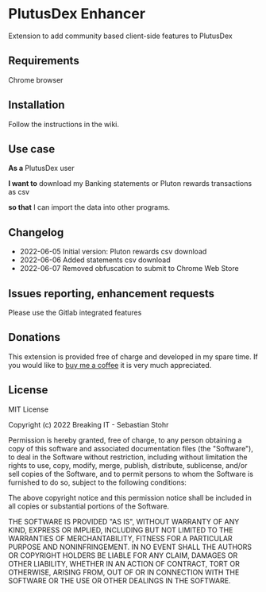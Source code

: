 # PlutusDex Enhancer 
Extension to add community based client-side features to PlutusDex

## Requirements
Chrome browser

## Installation
Follow the instructions in the wiki.

## Use case
**As a** PlutusDex user

**I want to** download my Banking statements or Pluton rewards transactions as csv

**so that** I can import the data into other programs.

## Changelog 
- 2022-06-05  Initial version: Pluton rewards csv download
- 2022-06-06  Added statements csv download
- 2022-06-07  Removed obfuscation to submit to Chrome Web Store

## Issues reporting, enhancement requests
Please use the Gitlab integrated features

## Donations
This extension is provided free of charge and developed in my spare time.
If you would like to [buy me a coffee](https://ko-fi.com/superhero1) it is very much appreciated.

## License
MIT License

Copyright (c) 2022 Breaking IT - Sebastian Stohr

Permission is hereby granted, free of charge, to any person obtaining a copy
of this software and associated documentation files (the "Software"), to deal
in the Software without restriction, including without limitation the rights
to use, copy, modify, merge, publish, distribute, sublicense, and/or sell
copies of the Software, and to permit persons to whom the Software is
furnished to do so, subject to the following conditions:

The above copyright notice and this permission notice shall be included in all
copies or substantial portions of the Software.

THE SOFTWARE IS PROVIDED "AS IS", WITHOUT WARRANTY OF ANY KIND, EXPRESS OR
IMPLIED, INCLUDING BUT NOT LIMITED TO THE WARRANTIES OF MERCHANTABILITY,
FITNESS FOR A PARTICULAR PURPOSE AND NONINFRINGEMENT. IN NO EVENT SHALL THE
AUTHORS OR COPYRIGHT HOLDERS BE LIABLE FOR ANY CLAIM, DAMAGES OR OTHER
LIABILITY, WHETHER IN AN ACTION OF CONTRACT, TORT OR OTHERWISE, ARISING FROM,
OUT OF OR IN CONNECTION WITH THE SOFTWARE OR THE USE OR OTHER DEALINGS IN THE
SOFTWARE.